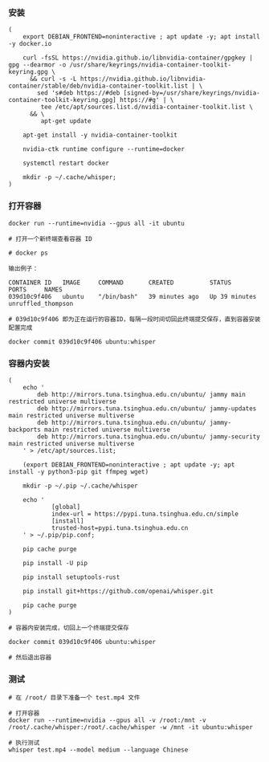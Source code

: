 


### 安装

	(
		export DEBIAN_FRONTEND=noninteractive ; apt update -y; apt install -y docker.io

		curl -fsSL https://nvidia.github.io/libnvidia-container/gpgkey |  gpg --dearmor -o /usr/share/keyrings/nvidia-container-toolkit-keyring.gpg \
		  && curl -s -L https://nvidia.github.io/libnvidia-container/stable/deb/nvidia-container-toolkit.list | \
		    sed 's#deb https://#deb [signed-by=/usr/share/keyrings/nvidia-container-toolkit-keyring.gpg] https://#g' | \
		     tee /etc/apt/sources.list.d/nvidia-container-toolkit.list \
		  && \
		     apt-get update
		
		apt-get install -y nvidia-container-toolkit

		nvidia-ctk runtime configure --runtime=docker

		systemctl restart docker
		
		mkdir -p ~/.cache/whisper;
	)


### 打开容器

	docker run --runtime=nvidia --gpus all -it ubuntu

	# 打开一个新终端查看容器 ID

	# docker ps

	输出例子：

	CONTAINER ID   IMAGE     COMMAND       CREATED          STATUS          PORTS     NAMES
	039d10c9f406   ubuntu    "/bin/bash"   39 minutes ago   Up 39 minutes             unruffled_thompson

	# 039d10c9f406 即为正在运行的容器ID，每隔一段时间切回此终端提交保存，直到容器安装配置完成

	docker commit 039d10c9f406 ubuntu:whisper


### 容器内安装

	(
		echo '
			deb http://mirrors.tuna.tsinghua.edu.cn/ubuntu/ jammy main restricted universe multiverse
			deb http://mirrors.tuna.tsinghua.edu.cn/ubuntu/ jammy-updates main restricted universe multiverse
			deb http://mirrors.tuna.tsinghua.edu.cn/ubuntu/ jammy-backports main restricted universe multiverse
			deb http://mirrors.tuna.tsinghua.edu.cn/ubuntu/ jammy-security main restricted universe multiverse
		' > /etc/apt/sources.list;

		(export DEBIAN_FRONTEND=noninteractive ; apt update -y; apt install -y python3-pip git ffmpeg wget)

		mkdir -p ~/.pip ~/.cache/whisper

		echo '
				[global]
				index-url = https://pypi.tuna.tsinghua.edu.cn/simple
				[install]
				trusted-host=pypi.tuna.tsinghua.edu.cn
		' > ~/.pip/pip.conf;

		pip cache purge

		pip install -U pip

		pip install setuptools-rust

		pip install git+https://github.com/openai/whisper.git 

		pip cache purge
	)

	# 容器内安装完成，切回上一个终端提交保存

	docker commit 039d10c9f406 ubuntu:whisper

	# 然后退出容器


### 测试

	# 在 /root/ 目录下准备一个 test.mp4 文件

	# 打开容器
	docker run --runtime=nvidia --gpus all -v /root:/mnt -v /root/.cache/whisper:/root/.cache/whisper -w /mnt -it ubuntu:whisper 

	# 执行测试
	whisper test.mp4 --model medium --language Chinese


